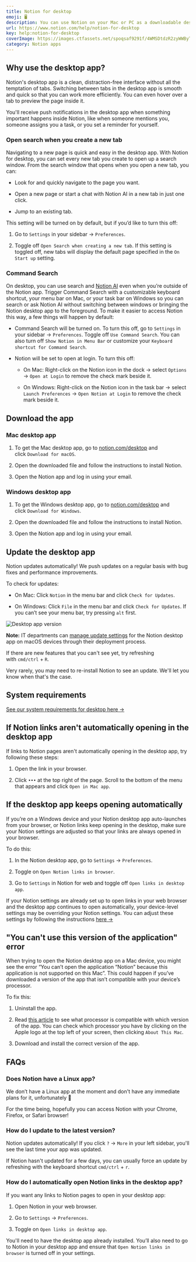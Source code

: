 ```yaml
---
title: Notion for desktop
emoji: 🖥
description: You can use Notion on your Mac or PC as a downloadable desktop application. Here's what you need to know 🖥️
url: https://www.notion.com/help/notion-for-desktop
key: help:notion-for-desktop
coverImage: https://images.ctfassets.net/spoqsaf9291f/4WMSDtdzR2zyWWByTFT4vE/13d2321d5d2671bce13e2285d823a2f3/Notion_for_desktop_-_hero.png
category: Notion apps
---
```


## Why use the desktop app?

Notion's desktop app is a clean, distraction-free interface without all the temptation of tabs. Switching between tabs in the desktop app is smooth and quick so that you can work more efficiently. You can even hover over a tab to preview the page inside it.

You'll receive push notifications in the desktop app when something important happens inside Notion, like when someone mentions you, someone assigns you a task, or you set a reminder for yourself.

### Open search when you create a new tab

Navigating to a new page is quick and easy in the desktop app. With Notion for desktop, you can set every new tab you create to open up a search window. From the search window that opens when you open a new tab, you can:

* Look for and quickly navigate to the page you want.

* Open a new page or start a chat with Notion AI in a new tab in just one click.

* Jump to an existing tab.

This setting will be turned on by default, but if you’d like to turn this off:

1. Go to `Settings` in your sidebar → `Preferences`.

2. Toggle off `Open Search when creating a new tab`. If this setting is toggled off, new tabs will display the default page specified in the `On Start up` setting.

### Command Search

On desktop, you can use search and [Notion AI](https://www.notion.com/help/notion-ai-faqs) even when you’re outside of the Notion app. Trigger Command Search with a customizable keyboard shortcut, your menu bar on Mac, or your task bar on Windows so you can search or ask Notion AI without switching between windows or bringing the Notion desktop app to the foreground. To make it easier to access Notion this way, a few things will happen by default:

* Command Search will be turned on. To turn this off, go to `Settings` in your sidebar → `Preferences`. Toggle off `Use Command Search`. You can also turn off `Show Notion in Menu Bar` or customize your `Keyboard shortcut for Command Search`.

* Notion will be set to open at login. To turn this off:

  * On Mac: Right-click on the Notion icon in the dock → select `Options` → `Open at Login` to remove the check mark beside it.

  * On Windows: Right-click on the Notion icon in the task bar → select `Launch Preferences` → `Open Notion at Login` to remove the check mark beside it.

## Download the app

### Mac desktop app

1. To get the Mac desktop app, go to [notion.com/desktop](https://www.notion.com/desktop) and click `Download for macOS`.

2. Open the downloaded file and follow the instructions to install Notion.

3. Open the Notion app and log in using your email.

### Windows desktop app

1. To get the Windows desktop app, go to [notion.com/desktop](https://www.notion.com/desktop) and click `Download for Windows`.

2. Open the downloaded file and follow the instructions to install Notion.

3. Open the Notion app and log in using your email.

## Update the desktop app

Notion updates automatically! We push updates on a regular basis with bug fixes and performance improvements.

To check for updates:

* On Mac: Click `Notion` in the menu bar and click `Check for Updates`.

* On Windows: Click `File` in the menu bar and click `Check for Updates`. If you can’t see your menu bar, try pressing `alt` first.

![Desktop app version](https://images.ctfassets.net/spoqsaf9291f/6Ox9OB5kmdRjN06gBNv01i/6935097bb97dee4980dd5d6967f75939/Desktop_app_version.png)

**Note:** IT departments can [manage update settings](https://www.notion.com/help/deploy-notion-for-macos#disable-automatic-updates) for the Notion desktop app on macOS devices through their deployment process.

If there are new features that you can't see yet, try refreshing with `cmd/ctrl` + `R`.

Very rarely, you may need to re-install Notion to see an update. We'll let you know when that's the case.

## System requirements

[See our system requirements for desktop here →](https://www.notion.com/help/system-requirements-for-notion#desktop)

## If Notion links aren't automatically opening in the desktop app

If links to Notion pages aren't automatically opening in the desktop app, try following these steps:

1. Open the link in your browser.

2. Click `•••` at the top right of the page. Scroll to the bottom of the menu that appears and click `Open in Mac app`.

## If the desktop app keeps opening automatically

If you’re on a Windows device and your Notion desktop app auto-launches from your browser, or Notion links keep opening in the desktop, make sure your Notion settings are adjusted so that your links are always opened in your browser.

To do this:

1. In the Notion desktop app, go to `Settings` → `Preferences`.

2. Toggle on `Open Notion links in browser`.

3. Go to `Settings` in Notion for web and toggle off `Open links in desktop app`.

If your Notion settings are already set up to open links in your web browser and the desktop app continues to open automatically, your device-level settings may be overriding your Notion settings. You can adjust these settings by following the instructions [here →](https://support.microsoft.com/en-us/windows/configure-startup-applications-in-windows-115a420a-0bff-4a6f-90e0-1934c844e473)

## "You can't use this version of the application" error

When trying to open the Notion desktop app on a Mac device, you might see the error “You can’t open the application “Notion” because this application is not supported on this Mac”. This could happen if you’ve downloaded a version of the app that isn’t compatible with your device’s processor.

To fix this:

1. Uninstall the app.

2. Read [this article](https://support.apple.com/en-us/116943#:~:text=On%20Mac%20computers%20with%20Apple,name%20of%20an%20Intel%20processor.) to see what processor is compatible with which version of the app. You can check which processor you have by clicking on the Apple logo at the top left of your screen, then clicking `About This Mac`.

3. Download and install the correct version of the app.


## FAQs

### Does Notion have a Linux app?

We don’t have a Linux app at the moment and don't have any immediate plans for it, unfortunately 🐧 

For the time being, hopefully you can access Notion with your Chrome, Firefox, or Safari browser!


### How do I update to the latest version?

Notion updates automatically! <!-- -->If you click `?` → `More` in your left sidebar, you'll see the last time your app was updated.

If Notion hasn't updated for a few days, you can usually force an update by refreshing with the keyboard shortcut `cmd/ctrl` + `r`.


### How do I automatically open Notion links in the desktop app?

If you want any links to Notion pages to open in your desktop app:

1. Open Notion in your web browser.

2. Go to `Settings` → `Preferences`.

3. Toggle on `Open links in desktop app`.

You'll need to have the desktop app already installed. You’ll also need to go to Notion in your desktop app and ensure that `Open Notion links in browser` is turned off in your settings.
